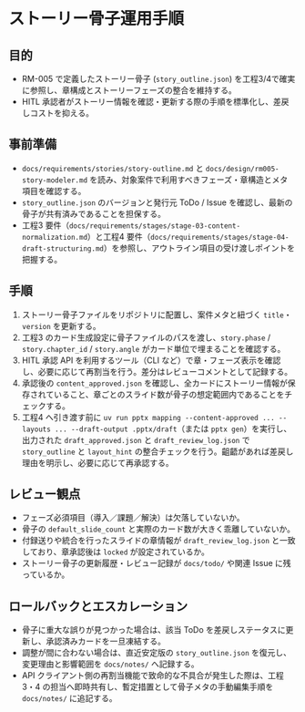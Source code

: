 # ストーリー骨子運用手順

## 目的
- RM-005 で定義したストーリー骨子 (`story_outline.json`) を工程3/4で確実に参照し、章構成とストーリーフェーズの整合を維持する。
- HITL 承認者がストーリー情報を確認・更新する際の手順を標準化し、差戻しコストを抑える。

## 事前準備
- `docs/requirements/stories/story-outline.md` と `docs/design/rm005-story-modeler.md` を読み、対象案件で利用すべきフェーズ・章構造とメタ項目を確認する。
- `story_outline.json` のバージョンと発行元 ToDo / Issue を確認し、最新の骨子が共有済みであることを担保する。
- 工程3 要件（`docs/requirements/stages/stage-03-content-normalization.md`）と工程4 要件（`docs/requirements/stages/stage-04-draft-structuring.md`）を参照し、アウトライン項目の受け渡しポイントを把握する。

## 手順
1. ストーリー骨子ファイルをリポジトリに配置し、案件メタと紐づく `title`・`version` を更新する。
2. 工程3 のカード生成設定に骨子ファイルのパスを渡し、`story.phase` / `story.chapter_id` / `story.angle` がカード単位で埋まることを確認する。
3. HITL 承認 API を利用するツール（CLI など）で章・フェーズ表示を確認し、必要に応じて再割当を行う。差分はレビューコメントとして記録する。
4. 承認後の `content_approved.json` を確認し、全カードにストーリー情報が保存されていること、章ごとのスライド数が骨子の想定範囲内であることをチェックする。
5. 工程4 へ引き渡す前に `uv run pptx mapping --content-approved ... --layouts ... --draft-output .pptx/draft`（または `pptx gen`）を実行し、出力された `draft_approved.json` と `draft_review_log.json` で `story_outline` と `layout_hint` の整合チェックを行う。齟齬があれば差戻し理由を明示し、必要に応じて再承認する。

## レビュー観点
- フェーズ必須項目（導入／課題／解決）は欠落していないか。
- 骨子の `default_slide_count` と実際のカード数が大きく乖離していないか。
- 付録送りや統合を行ったスライドの章情報が `draft_review_log.json` と一致しており、章承認後は `locked` が設定されているか。
- ストーリー骨子の更新履歴・レビュー記録が `docs/todo/` や関連 Issue に残っているか。

## ロールバックとエスカレーション
- 骨子に重大な誤りが見つかった場合は、該当 ToDo を差戻しステータスに更新し、承認済みカードを一旦凍結する。
- 調整が間に合わない場合は、直近安定版の `story_outline.json` を復元し、変更理由と影響範囲を `docs/notes/` へ記録する。
- API クライアント側の再割当機能で致命的な不具合が発生した際は、工程3・4 の担当へ即時共有し、暫定措置として骨子メタの手動編集手順を `docs/notes/` に追記する。
